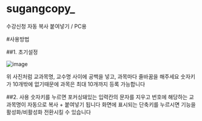 # sugangcopy_
수강신청 자동 복사 붙여넣기 / PC용

#사용방법

##1. 초기설정

![image](https://github.com/user-attachments/assets/8da75ad7-c394-4f8f-9af7-55b0ba1664c0)

위 사진처럼 교과목명, 교수명 사이에 공백을 넣고, 과목마다 줄바꿈을 해주세요
숫자키가 10개밖에 없기때문에 과목은 최대 10개까지 등록 가능합니다

##2. 사용
숫자키를 누르면 포커싱돼있는 입력칸의 문자를 지우고 번호에 해당하는 교과목명이 자동으로 복사 + 붙여넣기 됩니다
화면에 표시되는 단축키를 누르시면 기능을 활성화/비활성화 전환시킬 수 있습니다

